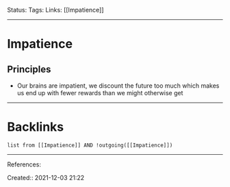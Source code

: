 Status: 
Tags: 
Links: [[Impatience]]
___
# Impatience
## Principles
- Our brains are impatient, we discount the future too much which makes us end up with fewer rewards than we might otherwise get
___
# Backlinks
```dataview
list from [[Impatience]] AND !outgoing([[Impatience]])
```
___
References:

Created:: 2021-12-03 21:22
